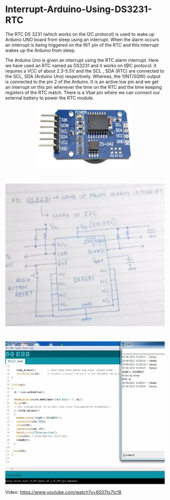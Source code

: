# Interrupt-Arduino-Using-DS3231-RTC

The RTC DS 3231 (which works on the I2C protocol) is used to wake up Arduino UNO board from sleep using an interrupt. 
When the alarm occurs an interrupt is being triggered on the INT pin of the RTC and this interrupt wakes up the Arduino from sleep.

The Arduino Uno is given an interrupt using the RTC alarm interrupt. Here we have used an RTC named as DS3231 and it works on I@C protocol.
It requires a VCC of about 2.3-5.5V and the SCL , SDA (RTC) are connected to the SCL, SDA (Arduino Uno) respectively. 
Whereas, the !(INT/SQW) output is connected to the pin 2 of the Arduino. It is an active low pin and we get an interrupt on this pin 
whenever the time on the RTC and the time keeping registers of the RTC match.
There is a Vbat pin where we can connect our external battery to power the RTC module.

<p align="center">
<img width="300" height="200" src="https://github.com/Curious-Soul/Interrupt-Arduino-Using-DS3231-RTC/blob/master/DS3231-Chip.PNG">
</p>

<br>

<p align="center">
<img width="600" height="450" src="https://github.com/Curious-Soul/Interrupt-Arduino-Using-DS3231-RTC/blob/master/DS3231.PNG">
</p>

<br>

<p align="center">
<img width="800" height="450" src="https://github.com/Curious-Soul/Interrupt-Arduino-Using-DS3231-RTC/blob/master/Working.PNG">
</p>

Video: https://www.youtube.com/watch?v=8S07tx7tc18
